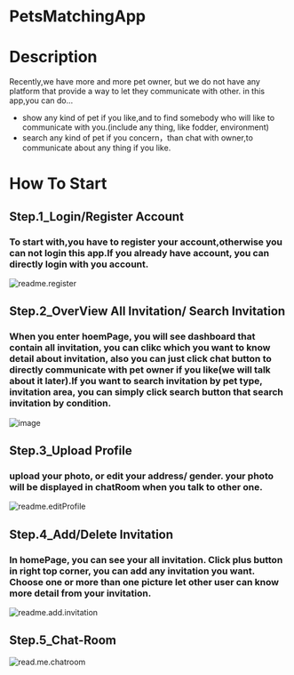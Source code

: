 # PetsMatchingApp

# Description
Recently,we have more and more pet owner, but we do not have any platform that provide a way to let they communicate with other.
in this app,you can do...
* show any kind of pet if you like,and to find somebody who will like to communicate with you.(include any thing, like fodder, environment)
* search any kind of pet if you concern，than chat with owner,to communicate about any thing if you like.

# How To Start

## Step.1_Login/Register Account

### To start with,you have to register your account,otherwise you can not login this app.If you already have account, you can directly login with you account.

![readme.register](https://i.postimg.cc/W3xHFhwK/readme-step1-register.gif)

## Step.2_OverView All Invitation/ Search Invitation

### When you enter hoemPage, you will see dashboard that contain all invitation, you can clikc which you want to know detail about invitation, also you can just click chat button to directly communicate with pet owner if you like(we will talk about it later).If you want to search invitation by pet type, invitation area, you can simply click search button that search invitation by condition.

![image](https://github.com/i-hung-tseng/PetsMatchingApp/blob/d7b0d5bb65cd62ba40f049099cbe0c6587d41833/readme_step2.dashboard.%E5%A3%93%E7%B8%AE%E5%BE%8C.gif)


## Step.3_Upload Profile

### upload your photo, or edit your address/ gender. your photo will be displayed in chatRoom when you talk to other one.

![readme.editProfile](https://github.com/i-hung-tseng/PetsMatchingApp/blob/9c5ed6948eb77742981dab44f35d85011a64a713/readme_step3.editprofile.gif)

## Step.4_Add/Delete Invitation

### In homePage, you can see your all invitation. Click plus button in right top corner, you can add any invitation you want. Choose one or more than one picture let other user can know more detail from your invitation.

![readme.add.invitation](https://github.com/i-hung-tseng/PetsMatchingApp/blob/8c97abf5dd8e4848ab03c54af91cf1182fbed173/readme_homepage_delete.gif)

## Step.5_Chat-Room

![read.me.chatroom](https://github.com/i-hung-tseng/PetsMatchingApp/blob/24f594a1488b75e84cbc1264f318997694351cee/readme_chat.gif)
